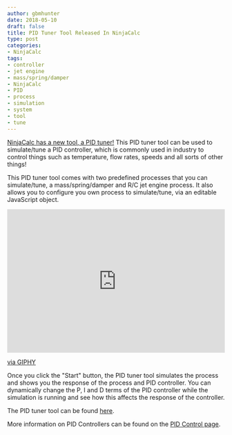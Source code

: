 ```yaml
---
author: gbmhunter
date: 2018-05-10
draft: false
title: PID Tuner Tool Released In NinjaCalc
type: post
categories:
- NinjaCalc
tags:
- controller
- jet engine
- mass/spring/damper
- NinjaCalc
- PID
- process
- simulation
- system
- tool
- tune
---
```


[NinjaCalc has a new tool, a PID tuner!](http://ninja-calc.mbedded.ninja/tool/pid-tuner) This PID tuner tool can be used to simulate/tune a PID controller, which is commonly used in industry to control things such as temperature, flow rates, speeds and all sorts of other things!

This PID tuner tool comes with two predefined processes that you can simulate/tune, a mass/spring/damper and R/C jet engine process. It also allows you to configure you own process to simulate/tune, via an editable JavaScript object.

<div style="width:100%;height:0;padding-bottom:66%;position:relative;"><iframe src="https://giphy.com/embed/kv7upS6SsijqjoX5F4" width="100%" height="100%" style="position:absolute" frameBorder="0" class="giphy-embed" allowFullScreen></iframe></div><p><a href="https://giphy.com/gifs/kv7upS6SsijqjoX5F4">via GIPHY</a></p>

Once you click the "Start" button, the PID tuner tool simulates the process and shows you the response of the process and PID controller. You can dynamically change the P, I and D terms of the PID controller while the simulation is running and see how this affects the response of the controller.

The PID tuner tool can be found [here](http://ninja-calc.mbedded.ninja/tool/pid-tuner).

More information on PID Controllers can be found on the [PID Control page](/programming/general/pid-control).